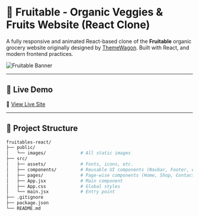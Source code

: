 # 🍏 Fruitable - Organic Veggies & Fruits Website (React Clone)

A fully responsive and animated React-based clone of the **Fruitable** organic grocery website originally designed by [ThemeWagon](https://themewagon.github.io/fruitables/index.html). Built with React, and modern frontend practices.

![Fruitable Banner]()

---

## 🚀 Live Demo

🔗 [View Live Site]()

---

## 📁 Project Structure

```bash
fruitables-react/
├── public/
│   └── images/             # All static images
├── src/
│   ├── assets/             # Fonts, icons, etc.
│   ├── components/         # Reusable UI components (Navbar, Footer, etc.)
│   ├── pages/              # Page-wise components (Home, Shop, Contact)
│   ├── App.jsx             # Main component
│   ├── App.css             # Global styles
│   └── main.jsx            # Entry point
├── .gitignore
├── package.json
└── README.md
